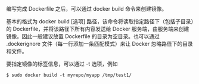 




编写完成 Dockerfile 之后，可以通过 docker build 命令来创建镜像。

基本的格式为 docker build [选项] 路径，该命令将读取指定路径下（包括子目录）的 Dockerfile，并将该路径下所有内容发送给 Docker 服务端，由服务端来创建镜像。因此一般建议放置 Dockerfile 的目录为空目录。也可以通过 .dockerignore 文件（每一行添加一条匹配模式）来让 Docker 忽略路径下的目录和文件。

要指定镜像的标签信息，可以通过 -t 选项，例如

	$ sudo docker build -t myrepo/myapp /tmp/test1/